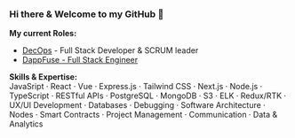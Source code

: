 ### Hi there & Welcome to my GitHub 👋 

<b>My current Roles:</b>
- <a href='https://www.linkedin.com/company/decops/'>DecOps</a> - Full Stack Developer & SCRUM leader
- <a href='https://www.dappfuse.com'>DappFuse - Full Stack Engineer</a>

<b>Skills & Expertise:</b> <br>
JavaSript · React · Vue · Express.js · Tailwind CSS · Next.js · Node.js · TypeScript · RESTful APIs · PostgreSQL · MongoDB · S3 · ELK · Redux/RTK · UX/UI Development · Databases · Debugging · Software Architecture · Nodes · Smart Contracts · Project Management · Communication · Data & Analytics 
